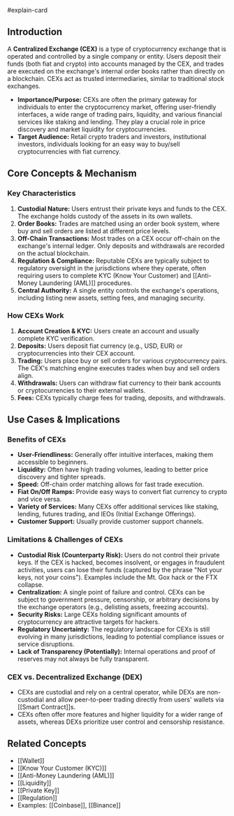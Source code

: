 #explain-card

## Introduction

A **Centralized Exchange (CEX)** is a type of cryptocurrency exchange that is operated and controlled by a single company or entity. Users deposit their funds (both fiat and crypto) into accounts managed by the CEX, and trades are executed on the exchange's internal order books rather than directly on a blockchain. CEXs act as trusted intermediaries, similar to traditional stock exchanges.

- **Importance/Purpose:** CEXs are often the primary gateway for individuals to enter the cryptocurrency market, offering user-friendly interfaces, a wide range of trading pairs, liquidity, and various financial services like staking and lending. They play a crucial role in price discovery and market liquidity for cryptocurrencies.
- **Target Audience:** Retail crypto traders and investors, institutional investors, individuals looking for an easy way to buy/sell cryptocurrencies with fiat currency.

## Core Concepts & Mechanism

### Key Characteristics

1.  **Custodial Nature:** Users entrust their private keys and funds to the CEX. The exchange holds custody of the assets in its own wallets.
2.  **Order Books:** Trades are matched using an order book system, where buy and sell orders are listed at different price levels.
3.  **Off-Chain Transactions:** Most trades on a CEX occur off-chain on the exchange's internal ledger. Only deposits and withdrawals are recorded on the actual blockchain.
4.  **Regulation & Compliance:** Reputable CEXs are typically subject to regulatory oversight in the jurisdictions where they operate, often requiring users to complete KYC (Know Your Customer) and [[Anti-Money Laundering (AML)]] procedures.
5.  **Central Authority:** A single entity controls the exchange's operations, including listing new assets, setting fees, and managing security.

### How CEXs Work

1.  **Account Creation & KYC:** Users create an account and usually complete KYC verification.
2.  **Deposits:** Users deposit fiat currency (e.g., USD, EUR) or cryptocurrencies into their CEX account.
3.  **Trading:** Users place buy or sell orders for various cryptocurrency pairs. The CEX's matching engine executes trades when buy and sell orders align.
4.  **Withdrawals:** Users can withdraw fiat currency to their bank accounts or cryptocurrencies to their external wallets.
5.  **Fees:** CEXs typically charge fees for trading, deposits, and withdrawals.

## Use Cases & Implications

### Benefits of CEXs

- **User-Friendliness:** Generally offer intuitive interfaces, making them accessible to beginners.
- **Liquidity:** Often have high trading volumes, leading to better price discovery and tighter spreads.
- **Speed:** Off-chain order matching allows for fast trade execution.
- **Fiat On/Off Ramps:** Provide easy ways to convert fiat currency to crypto and vice versa.
- **Variety of Services:** Many CEXs offer additional services like staking, lending, futures trading, and IEOs (Initial Exchange Offerings).
- **Customer Support:** Usually provide customer support channels.

### Limitations & Challenges of CEXs

- **Custodial Risk (Counterparty Risk):** Users do not control their private keys. If the CEX is hacked, becomes insolvent, or engages in fraudulent activities, users can lose their funds (captured by the phrase "Not your keys, not your coins"). Examples include the Mt. Gox hack or the FTX collapse.
- **Centralization:** A single point of failure and control. CEXs can be subject to government pressure, censorship, or arbitrary decisions by the exchange operators (e.g., delisting assets, freezing accounts).
- **Security Risks:** Large CEXs holding significant amounts of cryptocurrency are attractive targets for hackers.
- **Regulatory Uncertainty:** The regulatory landscape for CEXs is still evolving in many jurisdictions, leading to potential compliance issues or service disruptions.
- **Lack of Transparency (Potentially):** Internal operations and proof of reserves may not always be fully transparent.

### CEX vs. Decentralized Exchange (DEX)

- CEXs are custodial and rely on a central operator, while DEXs are non-custodial and allow peer-to-peer trading directly from users' wallets via [[Smart Contract]]s.
- CEXs often offer more features and higher liquidity for a wider range of assets, whereas DEXs prioritize user control and censorship resistance.

## Related Concepts

- [[Wallet]]
- [[Know Your Customer (KYC)]]
- [[Anti-Money Laundering (AML)]]
- [[Liquidity]]
- [[Private Key]]
- [[Regulation]]
- Examples: [[Coinbase]], [[Binance]]

